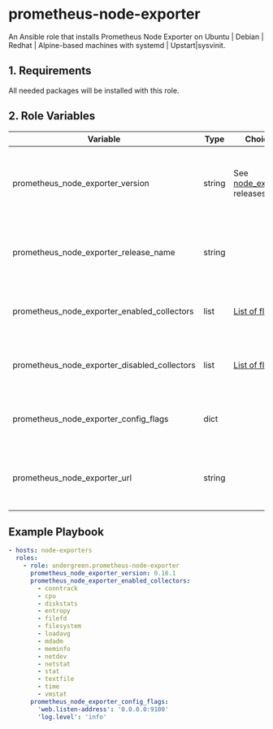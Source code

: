 # prometheus-node-exporter
An Ansible role that installs Prometheus Node Exporter on Ubuntu | Debian | Redhat | Alpine-based machines with systemd | Upstart|sysvinit.

## 1. Requirements
All needed packages will be installed with this role.

## 2. Role Variables
| Variable | Type | Choices | Default | Comment |
|----------------------------------------------|--------|------------------------------------------------------------------------------------|--------|----------------------------------------------------------------------------------|
| prometheus_node_exporter_version             | string | See [node_exporter](https://github.com/prometheus/node_exporter/releases) releases | 0.18.1 | Version of node_exporter that will be installed. Minimal supported version: 0.15 |
| prometheus_node_exporter_release_name        | string | | node_exporter-{{ prometheus_node_exporter_version }}.linux-amd64 | Name of the binary that will be downloaed from the   [release](https://github.com/prometheus/node_exporter/releases)  page |
| prometheus_node_exporter_enabled_collectors  | list   | [List of flags](https://github.com/prometheus/node_exporter#disabled-by-default) | [] | List of [collectors that are disabled by default](https://github.com/prometheus/node_exporter#disabled-by-default) to enable |
| prometheus_node_exporter_disabled_collectors | list   | [List of flags](https://github.com/prometheus/node_exporter#enabled-by-default)  | [] | List of [collectors that are enabled by default](https://github.com/prometheus/node_exporter#enabled-by-default) to disable |
| prometheus_node_exporter_config_flags        | dict   | | | Dict of key, value options to add to the start command line |
| prometheus_node_exporter_url                 | string | | not defined | Custom URL to download node_exporter if you can't access to github |

## Example Playbook
```yaml
- hosts: node-exporters
  roles:
    - role: undergreen.prometheus-node-exporter
      prometheus_node_exporter_version: 0.18.1
      prometheus_node_exporter_enabled_collectors:
        - conntrack
        - cpu
        - diskstats
        - entropy
        - filefd
        - filesystem
        - loadavg
        - mdadm
        - meminfo
        - netdev
        - netstat
        - stat
        - textfile
        - time
        - vmstat
      prometheus_node_exporter_config_flags:
        'web.listen-address': '0.0.0.0:9100'
        'log.level': 'info'
```
